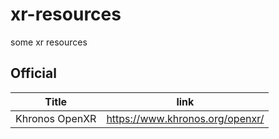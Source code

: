 # xr-resources
some xr resources 

## Official 

|Title|link|
|---|-----|
|Khronos OpenXR|https://www.khronos.org/openxr/|
